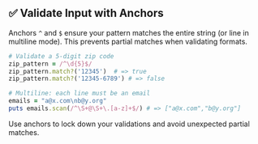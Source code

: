 ## ✅ Validate Input with Anchors
Anchors `^` and `$` ensure your pattern matches the entire string (or line in multiline mode). This prevents partial matches when validating formats.

```ruby
# Validate a 5-digit zip code
zip_pattern = /^\d{5}$/
zip_pattern.match?('12345')  # => true
zip_pattern.match?('12345-6789') # => false

# Multiline: each line must be an email
emails = "a@x.com\nb@y.org"
puts emails.scan(/^\S+@\S+\.[a-z]+$/) # => ["a@x.com","b@y.org"]
```

Use anchors to lock down your validations and avoid unexpected partial matches.